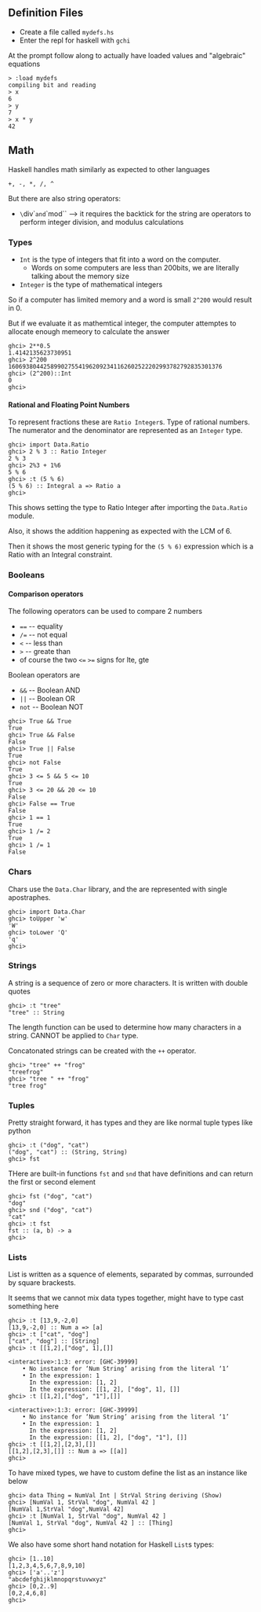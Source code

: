 ## Definition Files

- Create a file called `mydefs.hs`
- Enter the repl for haskell with `gchi`

At the prompt follow along to actually have loaded values and "algebraic" equations
```
> :load mydefs
compiling bit and reading
> x
6
> y
7
> x * y
42
```

## Math

Haskell handles math similarly as expected to other languages
```
+, -, *, /, ^
```

But there are also string operators:
- `\`div\`` and `\`mod\`` --> it requires the backtick for the string
are operators to perform integer division, and modulus calculations

### Types

- `Int` is the type of integers that fit into a word on the computer.
    - Words on some computers are less than 200bits, we are literally talking about the memory size
- `Integer` is the type of mathematical integers

So if a computer has limited memory and a word is small `2^200` would result in 0. 

But if we evaluate it as mathemtical integer, the computer attemptes to allocate enough memeory to calculate the answer

```
ghci> 2**0.5
1.4142135623730951
ghci> 2^200
1606938044258990275541962092341162602522202993782792835301376
ghci> (2^200)::Int
0
ghci>
```

#### Rational and Floating Point Numbers

To represent fractions these are `Ratio Integer`s. Type of rational numbers. The numerator and the denominator are
represented as an `Integer` type.

```
ghci> import Data.Ratio
ghci> 2 % 3 :: Ratio Integer
2 % 3
ghci> 2%3 + 1%6
5 % 6
ghci> :t (5 % 6)
(5 % 6) :: Integral a => Ratio a
ghci>
```

This shows setting the type to Ratio Integer after importing the `Data.Ratio` module. 

Also, it shows the addition happening as expected with the LCM of 6. 

Then it shows the most generic typing for the `(5 % 6)` expression which is a Ratio with an Integral constraint. 

### Booleans

#### Comparison operators

The following operators can be used to compare 2 numbers
- `==` -- equality
- `/=` -- not equal
- `<` -- less than
- `>` -- greate than
- of course the two `<=` `>=` signs for lte, gte

Boolean operators are
- `&&` -- Boolean AND
- `||` -- Boolean OR
- `not` -- Boolean NOT

```
ghci> True && True
True
ghci> True && False
False
ghci> True || False
True
ghci> not False
True
ghci> 3 <= 5 && 5 <= 10
True
ghci> 3 <= 20 && 20 <= 10
False
ghci> False == True
False
ghci> 1 == 1
True
ghci> 1 /= 2
True
ghci> 1 /= 1
False
```

### Chars

Chars use the `Data.Char` library, and the are represented with single apostraphes. 

```
ghci> import Data.Char
ghci> toUpper 'w'
'W'
ghci> toLower 'Q'
'q'
ghci>
```

### Strings

A string is a sequence of zero or more characters. It is written with double quotes
```
ghci> :t "tree"
"tree" :: String
```

The length function can be used to determine how many characters in a string. CANNOT be applied to `Char` type. 

Concatonated strings can be created with the `++` operator.
```
ghci> "tree" ++ "frog"
"treefrog"
ghci> "tree " ++ "frog"
"tree frog"
```

### Tuples

Pretty straight forward, it has types and they are like normal tuple types like python

```
ghci> :t ("dog", "cat")
("dog", "cat") :: (String, String)
ghci> fst
```

THere are built-in functions `fst` and `snd` that have definitions and can return the first or second element

```
ghci> fst ("dog", "cat")
"dog"
ghci> snd ("dog", "cat")
"cat"
ghci> :t fst
fst :: (a, b) -> a
ghci>
```

### Lists

List is written as a squence of elements, separated by commas, surrounded by square brackests.

It seems that we cannot mix data types together, might have to type cast something here
```
ghci> :t [13,9,-2,0]
[13,9,-2,0] :: Num a => [a]
ghci> :t ["cat", "dog"]
["cat", "dog"] :: [String]
ghci> :t [[1,2],["dog", 1],[]]

<interactive>:1:3: error: [GHC-39999]
    • No instance for ‘Num String’ arising from the literal ‘1’
    • In the expression: 1
      In the expression: [1, 2]
      In the expression: [[1, 2], ["dog", 1], []]
ghci> :t [[1,2],["dog", "1"],[]]

<interactive>:1:3: error: [GHC-39999]
    • No instance for ‘Num String’ arising from the literal ‘1’
    • In the expression: 1
      In the expression: [1, 2]
      In the expression: [[1, 2], ["dog", "1"], []]
ghci> :t [[1,2],[2,3],[]]
[[1,2],[2,3],[]] :: Num a => [[a]]
ghci>
```
To have mixed types, we have to custom define the list as an instance like below
```
ghci> data Thing = NumVal Int | StrVal String deriving (Show)
ghci> [NumVal 1, StrVal "dog", NumVal 42 ]
[NumVal 1,StrVal "dog",NumVal 42]
ghci> :t [NumVal 1, StrVal "dog", NumVal 42 ]
[NumVal 1, StrVal "dog", NumVal 42 ] :: [Thing]
ghci>
```

We also have some short hand notation for Haskell `List`s types:
```
ghci> [1..10]
[1,2,3,4,5,6,7,8,9,10]
ghci> ['a'..'z']
"abcdefghijklmnopqrstuvwxyz"
ghci> [0,2..9]
[0,2,4,6,8]
ghci>
```


